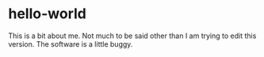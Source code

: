 # hello-world

This is a bit about me. 
Not much to be said other than I am trying to edit this version. The software is a little buggy.
